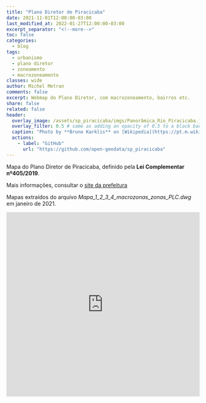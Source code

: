 ```yaml
---
title: "Plano Diretor de Piracicaba"
date: 2021-11-01T12:00:00-03:00
last_modified_at: 2022-01-27T12:00:00-03:00
excerpt_separator: "<!--more-->"
toc: false
categories:
  - blog
tags:
  - urbanismo
  - plano diretor
  - zoneamento
  - macrozoneamento
classes: wide
author: Michel Metran
comments: false 
excerpt: Webmap do Plano Diretor, com macrozoneamento, bairros etc.
share: false
related: false
header:
  overlay_image: /assets/sp_piracicaba/imgs/Panorâmica_Rio_Piracicaba.jpg
  overlay_filter: 0.5 # same as adding an opacity of 0.5 to a black background
  caption: "Photo by **Bruno Karklis** on [Wikipedia](https://pt.m.wikipedia.org/wiki/Ficheiro:Panor%C3%A2mica_Rio_Piracicaba.jpg)"
  actions:
    - label: "GitHub"
      url: "https://github.com/open-geodata/sp_piracicaba"
---
```


Mapa do Plano Diretor de Piracicaba, definido pela **Lei Complementar nº405/2019**.

Mais informações, consultar o [site da prefeitura](http://planodiretor.piracicaba.sp.gov.br/plano-diretor-de-desenvolvimento-de-piracicaba/)

Mapas extraídos do arquivo *Mapa_1_2_3_4_macrozonas_zonas_PLC.dwg*  em janeiro de 2021.

<iframe src="https://open-geodata.github.io/assets/sp_piracicaba/data/map_pd_piracicaba.html" width="100%" height="480"  frameborder="0" allowfullscreen webkitallowfullscreen mozallowfullscreen oallowfullscreen msallowfullscreen></iframe>
